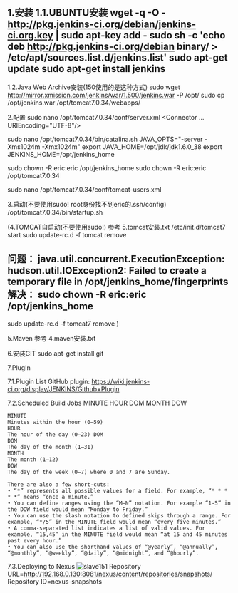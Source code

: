 1.安装
1.1.UBUNTU安装
wget -q -O - http://pkg.jenkins-ci.org/debian/jenkins-ci.org.key | sudo apt-key add -
sudo sh -c 'echo deb http://pkg.jenkins-ci.org/debian binary/ > /etc/apt/sources.list.d/jenkins.list'
sudo apt-get update
sudo apt-get install jenkins
--
1.2.Java Web Archive安装(150使用的是这种方式)
sudo wget http://mirror.xmission.com/jenkins/war/1.500/jenkins.war -P /opt/
sudo cp /opt/jenkins.war /opt/tomcat7.0.34/webapps/

2.配置
sudo nano /opt/tomcat7.0.34/conf/server.xml
	<Connector ... URIEncoding="UTF-8"/>

sudo nano /opt/tomcat7.0.34/bin/catalina.sh
	JAVA_OPTS="-server -Xms1024m -Xmx1024m"
	export JAVA_HOME=/opt/jdk/jdk1.6.0_38
	export JENKINS_HOME=/opt/jenkins_home

sudo chown -R eric:eric /opt/jenkins_home
sudo chown -R eric:eric /opt/tomcat7.0.34

sudo nano /opt/tomcat7.0.34/conf/tomcat-users.xml
	<role rolename="admin-gui"/>
	<role rolename="manager-gui"/>
	<user username="eric" password="han" roles="admin-gui"/>
	<user username="eric" password="han" roles="manager-gui"/>

3.启动(不要使用sudo! root身份找不到eric的.ssh/config)
/opt/tomcat7.0.34/bin/startup.sh

(4.TOMCAT自启动(不要使用sudo!)
参考 5.tomcat安装.txt
/etc/init.d/tomcat7 start
sudo update-rc.d -f tomcat remove

问题：
java.util.concurrent.ExecutionException: hudson.util.IOException2: Failed to create a temporary file in /opt/jenkins_home/fingerprints
解决：
sudo chown -R eric:eric /opt/jenkins_home
--
sudo update-rc.d -f tomcat7 remove
)

5.Maven
参考 4.maven安装.txt

6.安装GIT
sudo apt-get install git

7.PlugIn

7.1.Plugin List
	GitHub plugin: https://wiki.jenkins-ci.org/display/JENKINS/Github+Plugin

7.2.Scheduled Build Jobs
	MINUTE HOUR DOM MONTH DOW

	MINUTE
	Minutes within the hour (0–59)
	HOUR
	The hour of the day (0–23) DOM
	DOM
	The day of the month (1–31)
	MONTH
	The month (1–12)
	DOW
	The day of the week (0–7) where 0 and 7 are Sunday.

	There are also a few short-cuts:
	• “*” represents all possible values for a field. For example, “* * * * *” means “once a minute.”
	• You can define ranges using the “M–N” notation. For example “1-5” in the DOW field would mean “Monday to Friday.”
	• You can use the slash notation to defined skips through a range. For example, “*/5” in the MINUTE field would mean “every five minutes.”
	• A comma-separated list indicates a list of valid values. For example, “15,45” in the MINUTE field would mean “at 15 and 45 minutes past every hour.”
	• You can also use the shorthand values of “@yearly”, “@annually”, “@monthly”, “@weekly”, “@daily”, “@midnight”, and “@hourly”.

7.3.Deploying to Nexus
![slave151](picture/deploy_nexus.png)
Repository URL=http://192.168.0.130:8081/nexus/content/repositories/snapshots/	
Repository ID=nexus-snapshots
